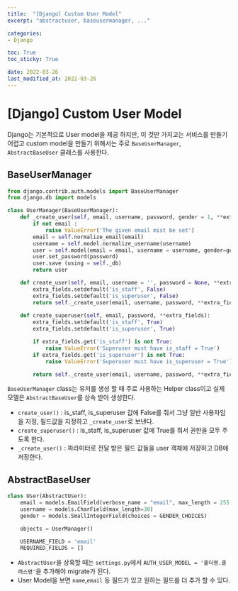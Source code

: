 ```yaml
---
title:  "[Django] Custom User Model"
excerpt: "abstractuser, baseusermanager, ..."

categories:
- Django

toc: True
toc_sticky: True

date: 2022-03-26
last_modified_at: 2022-03-26
---
```


# [Django] Custom User Model

Django는 기본적으로 User model을 제공 하지만, 이 것만 가지고는 서비스를 만들기 어렵고 custom model을 만들기 위해서는 주로 `BaseUserManager`, `AbstractBaseUser` 클래스를 사용한다.

## BaseUserManager

```python
from django.contrib.auth.models import BaseUserManager
from django.db import models

class UserManager(BaseUserManager):
    def _create_user(self, email, username, password, gender = 1, **extra_fields):
        if not email :
            raise ValueError('The given email mist be set')
        email = self.normalize_email(email)
        username = self.model.normalize_username(username)
        user = self.model(email = email, username = username, gender=gender, **extra_fields)
        user.set_password(password)
        user.save (using = self._db)
        return user

    def create_user(self, email, username = '', password = None, **extra_fields):
        extra_fields.setdefault('is_staff', False)
        extra_fields.setdefault('is_superuser', False)
        return self._create_user(email, username, password, **extra_fields)
    
    def create_superuser(self, email, password, **extra_fields):
        extra_fields.setdefault('is_staff', True)
        extra_fields.setdefault('is_superuser', True)

        if extra_fields.get('is_staff') is not True:
            raise ValueError('Superuser must have is_staff = True')
        if extra_fields.get('is_superuser') is not True:
            raise ValueError('Superuser must have is_superuser = True')

        return self._create_user(email, username, password, **extra_fields)
```

`BaseUserManager` class는 유저를 생성 할 때 주로 사용하는 Helper class이고 실제 모델은 `AbstractBaseUser`를 상속 받아 생성한다.

- `create_user()` : is_staff, is_superuser 값에 False를 줘서 그냥 일반 사용자임을 지정, 필드값을 지정하고 `_create_user`로 보낸다.
- `create_superuser()` : is_staff, is_superuser 값에 True를 줘서 권한을 모두 주도록 한다.
- `_create_user()` : 파라미터로 전달 받은 필드 값들을 user 객체에 저장하고 DB에 저장한다.

## AbstractBaseUser

```python
class User(AbstractUser):
    email = models.EmailField(verbose_name = "email", max_length = 255, unique = True)
    username = models.CharField(max_length=30)
    gender = models.SmallIntegerField(choices = GENDER_CHOICES)

    objects = UserManager()

    USERNAME_FIELD = 'email'
    REQUIRED_FIELDS = []
```

- `AbstractUser`을 상혹할 때는 `settings.py`에서 `AUTH_USER_MODEL = '폴더명.클래스명'`을 추가해야 migrate가 된다.
- User Model을 보면 `name`,`email` 등 필드가 있고 원하는 필드를 더 추가 할 수 있다.